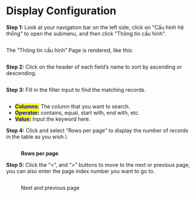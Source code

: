 # Display Configuration

**Step 1:** Look at your navigation bar on the left side, click on "Cấu hình hệ thống" to open the submenu, and then click "Thông tin cấu hình".

<figure><img src="https://lh7-rt.googleusercontent.com/docsz/AD_4nXfliu4zhZ3_GD9JyZkHAefwqYWXX8jtpnU1xPuggEUjs0js765-QyH5So2xyxt7G_hshmHu_UPEQfkFiULHc9AYdMF9nvdp9KpIZnnH4_-QTjenin2TbS8BHbSVGKNAyzPvleamsmKb8sTLEaGQK1rU-PUdi_8I0x1Nok0?key=UzZIS7gYdVnQcXeG4-ykVw" alt=""><figcaption></figcaption></figure>

The “Thông tin cấu hình” Page is rendered, like this:

<figure><img src="https://lh7-rt.googleusercontent.com/docsz/AD_4nXeu9W4nM_WDKNDN162sC8bPDqg0xi8x9an-CFQqiaFPiNufZqJb1DwR_4bfEjTL47RJm3TKhdyyZcZ7pUgJXXEKaLfHacZ4EPLC4LfYOFfAmwADTMnQ-rNIvhyFYJjlSKNQa8LhOAYGRbuxW0W22TM20oEE8uEAS7V6xb8xHQ?key=UzZIS7gYdVnQcXeG4-ykVw" alt=""><figcaption></figcaption></figure>

**Step 2:** Click on the header of each field’s name to sort by ascending or descending.

<figure><img src="https://lh7-rt.googleusercontent.com/docsz/AD_4nXcNiORtXpx4jqvTM98rT219Mdzlce0EclXgib7Tkug1cCTdwXvP_8WycD2ElRBx1yOJSgPN_REyDnkTWd9-L8a4iZc3reWsM_gRRwREpls7x6TY6yZFpg_rLod5K-988skeIu3kakgYwPEzhh02tN5rFsVZoO2CWh9ODvCvdA?key=UzZIS7gYdVnQcXeG4-ykVw" alt=""><figcaption></figcaption></figure>

**Step 3:** Fill in the filter input to find the matching records.

<figure><img src="https://lh7-rt.googleusercontent.com/docsz/AD_4nXfh7hnOlNcVfohBwq_XZwoECbQQfM1Ra_m1vkwIw4pOk-CXwoNDikbh7E5CUwXuQ_HOAJs5Nvs1bo5I7knvqjwj1NtXDtuFGrLQcCb7h7XsxogVa20Qon7o2akJHaRHXap0wVuBydhUqHN8YiPrN_igq4YGE6vOBw-gcCfX-w?key=UzZIS7gYdVnQcXeG4-ykVw" alt=""><figcaption></figcaption></figure>

* <mark style="color:blue;">**Columns:**</mark> The column that you want to search.
* <mark style="color:blue;">**Operator:**</mark> contains, equal, start with, end with, etc.
* <mark style="color:blue;">**Value:**</mark> Input the keyword here.

**Step 4:** Click and select “Rows per page” to display the number of records in the table as you wish.\


<figure><img src="https://lh7-rt.googleusercontent.com/docsz/AD_4nXcgkU9kZrFscUweP41_SE9FIxmNlVWEAdnbKjy4gzxLWK_A3Uo6aso8_eNy4foNhmAlvkyeWGwv8PDxIJiXUc9Gd-Zwoyfp4-Q81Q2QG7loG0-aPEYmyp34yZS2z1uDAJXln3jhE7n-eagHwcxnj0RgcgeXlIB1rP3P5MVM5Q?key=UzZIS7gYdVnQcXeG4-ykVw" alt=""><figcaption><p><strong>Rows per page</strong></p></figcaption></figure>

**Step 5:** Click the “<”, and “>” buttons to move to the next or previous page, you can also enter the page index number you want to go to.

<figure><img src="https://lh7-rt.googleusercontent.com/docsz/AD_4nXdDGvgcXfbvIOoSpYGKruW8dpNzIlFl__xu0K2gSgK7YjnXpPAsrmJBID8tU460lDxpWzdFk2awA-Gk7ePuo4WgqqabYeM9cfG99MOiLzHrZn6qh_f09AnR9AiyY7yivcTO281dnOiizWgYMRA27paBZaMTNuPQO7otUuRyTA?key=UzZIS7gYdVnQcXeG4-ykVw" alt=""><figcaption><p>Next and previous page</p></figcaption></figure>
